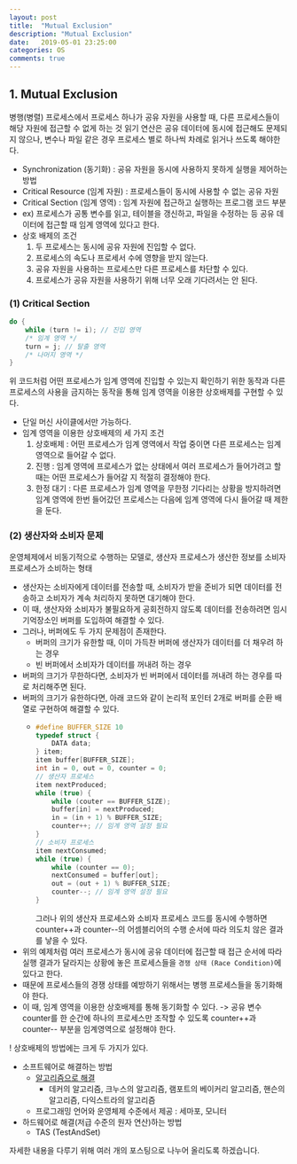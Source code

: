 ```yaml
---
layout: post
title:  "Mutual Exclusion"
description: "Mutual Exclusion"
date:   2019-05-01 23:25:00
categories: OS
comments: true
---
```

## 1. Mutual Exclusion
병행(병렬) 프로세스에서 프로세스 하나가 공유 자원을 사용할 때, 다른 프로세스들이 해당 자원에 접근할 수 없게 하는 것
읽기 연산은 공유 데이터에 동시에 접근해도 문제되지 않으나, 변수나 파일 같은 경우 프로세스 별로 하나씩 차례로 읽거나 쓰도록 해야한다.

- Synchronization (동기화) : 공유 자원을 동시에 사용하지 못하게 실행을 제어하는 방법
- Critical Resource (임계 자원) : 프로세스들이 동시에 사용할 수 없는 공유 자원
- Critical Section (임계 영역) : 임계 자원에 접근하고 실행하는 프로그램 코드 부분
- ex) 프로세스가 공통 변수를 읽고, 테이블을 갱신하고, 파일을 수정하는 등 공유 데이터에 접근할 때 임계 영역에 있다고 한다.
- 상호 배제의 조건
  1. 두 프로세스는 동시에 공유 자원에 진입할 수 없다.
  2. 프로세스의 속도나 프로세서 수에 영향을 받지 않는다.
  3. 공유 자원을 사용하는 프로세스만 다른 프로세스를 차단할 수 있다.
  4. 프로세스가 공유 자원을 사용하기 위해 너무 오래 기다려서는 안 된다.

### (1) Critical Section
```c
do {
    while (turn != i); // 진입 영역
    /* 임계 영역 */
    turn = j; // 탈출 영역
    /* 나머지 영역 */
}
```
위 코드처럼 어떤 프로세스가 임계 영역에 진입할 수 있는지 확인하기 위한 동작과 다른 프로세스의 사용을 금지하는 동작을 통해 임계 영역을 이용한 상호배제를 구현할 수 있다.
- 단일 머신 사이클에서만 가능하다.
- 임계 영역을 이용한 상호배제의 세 가지 조건
  1. 상호배제 : 어떤 프로세스가 임계 영역에서 작업 중이면 다른 프로세스는 임계 영역으로 들어갈 수 없다.
  2. 진행 : 임계 영역에 프로세스가 없는 상태에서 여러 프로세스가 들어가려고 할 때는 어떤 프로세스가 들어갈 지 적절히 결정해야 한다.
  3. 한정 대기 : 다른 프로세스가 임계 영역을 무한정 기다리는 상황을 방지하려면 임계 영역에 한번 들어갔던 프로세스는 다음에 임계 영역에 다시 들어갈 때 제한을 둔다.

### (2) 생산자와 소비자 문제
운영체제에서 비동기적으로 수행하는 모델로, 생산자 프로세스가 생산한 정보를 소비자 프로세스가 소비하는 형태
- 생산자는 소비자에게 데이터를 전송할 때, 소비자가 받을 준비가 되면 데이터를 전송하고 소비자가 계속 처리하지 못하면 대기해야 한다.
- 이 때, 생산자와 소비자가 불필요하게 공회전하지 않도록 데이터를 전송하려면 임시 기억장소인 버퍼를 도입하여 해결할 수 있다.
- 그러나, 버퍼에도 두 가지 문제점이 존재한다.
  - 버퍼의 크기가 유한할 때, 이미 가득찬 버퍼에 생산자가 데이터를 더 채우려 하는 경우
  - 빈 버퍼에서 소비자가 데이터를 꺼내려 하는 경우
- 버퍼의 크기가 무한하다면, 소비자가 빈 버퍼에서 데이터를 꺼내려 하는 경우를 따로 처리해주면 된다.
- 버퍼의 크기가 유한하다면, 아래 코드와 같이 논리적 포인터 2개로 버퍼를 순환 배열로 구현하여 해결할 수 있다.
  - ```C
    #define BUFFER_SIZE 10
    typedef struct {
        DATA data;
    } item;
    item buffer[BUFFER_SIZE];
    int in = 0, out = 0, counter = 0;
    // 생산자 프로세스
    item nextProduced;
    while (true) {
        while (couter == BUFFER_SIZE);
        buffer[in] = nextProduced;
        in = (in + 1) % BUFFER_SIZE;
        counter++; // 임계 영역 설정 필요
    }
    // 소비자 프로세스
    item nextConsumed;
    while (true) {
        while (counter == 0);
        nextConsumed = buffer[out];
        out = (out + 1) % BUFFER_SIZE;
        counter--; // 임계 영역 설정 필요
    }
    ```
    그러나 위의 생산자 프로세스와 소비자 프로세스 코드를 동시에 수행하면 counter++과 counter--의 어셈블리어의 수행 순서에 따라 의도치 않은 결과를 낳을 수 있다.
- 위의 예제처럼 여러 프로세스가 동시에 공유 데이터에 접근할 때 접근 순서에 따라 실행 결과가 달라지는 상황에 놓은 프로세스들을 `경쟁 상태 (Race Condition)`에 있다고 한다.
- 때문에 프로세스들의 경쟁 상태를 예방하기 위해서는 병행 프로세스들을 동기화해야 한다.
- 이 때, 임계 영역을 이용한 상호배제를 통해 동기화할 수 있다. -> 공유 변수 counter를 한 순간에 하나의 프로세스만 조작할 수 있도록 counter++과 counter-- 부분을 임계영역으로 설정해야 한다.

! 상호배제의 방법에는 크게 두 가지가 있다.
- 소프트웨어로 해결하는 방법
  - [알고리즘으로 해결](https://leetaehyun94.github.io/posts/Method-of-Mutual-Exclusion-Dekker-Algorithm/)
    - 데커의 알고리즘, 크누스의 알고리즘, 램포트의 베이커리 알고리즘, 핸슨의 알고리즘, 다익스트라의 알고리즘
  - 프로그래밍 언어와 운영체제 수준에서 제공 : 세마포, 모니터
- 하드웨어로 해결(저급 수준의 원자 연산)하는 방법
  - TAS (TestAndSet)

자세한 내용을 다루기 위해 여러 개의 포스팅으로 나누어 올리도록 하겠습니다.
